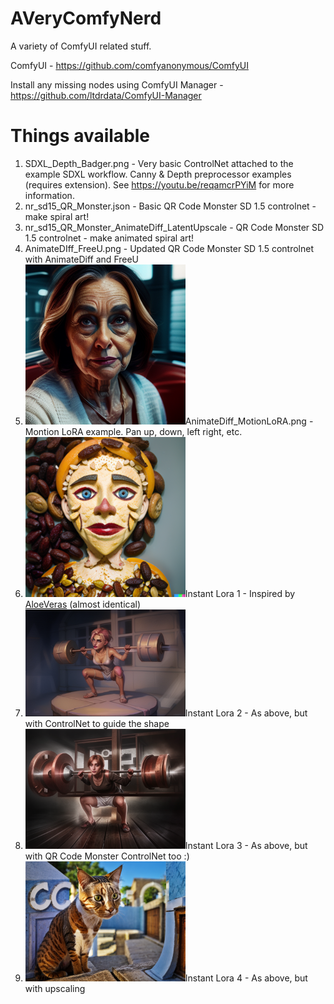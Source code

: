 # AVeryComfyNerd
A variety of ComfyUI related stuff.

ComfyUI - https://github.com/comfyanonymous/ComfyUI

Install any missing nodes using ComfyUI Manager - https://github.com/ltdrdata/ComfyUI-Manager

# Things available
1. SDXL_Depth_Badger.png - Very basic ControlNet attached to the example SDXL workflow. Canny & Depth preprocessor examples (requires extension). See https://youtu.be/reqamcrPYiM for more information.
2. nr_sd15_QR_Monster.json - Basic QR Code Monster SD 1.5 controlnet - make spiral art!
3. nr_sd15_QR_Monster_AnimateDiff_LatentUpscale - QR Code Monster SD 1.5 controlnet - make animated spiral art!
4. AnimateDIff_FreeU.png - Updated QR Code Monster SD 1.5 controlnet with AnimateDiff and FreeU  
5. <img src="AnimateDiff_MotionLoRA.png" width="256px">AnimateDiff_MotionLoRA.png - Montion LoRA example. Pan up, down, left right, etc.</img>
7. <img src="Instant_LoRA_1.png" width="256px">Instant Lora 1 - Inspired by <a href="https://civitai.com/articles/2345/aloeveras-instant-lora-no-training-15-sdxl">AloeVeras</a> (almost identical)</img>
8. <img src="Instant_LoRA_2.png" width="256px">Instant Lora 2 - As above, but with ControlNet to guide the shape</img>
9. <img src="Instant_LoRA_3.png" width="256px">Instant Lora 3 - As above, but with QR Code Monster ControlNet too :)</img>
10. <img src="Instant_LoRA_4.png" width="256px">Instant Lora 4 - As above, but with upscaling</img>
